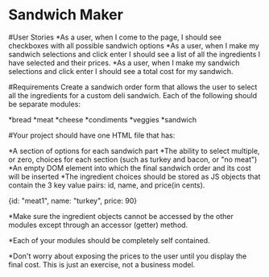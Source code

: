 # Sandwich Maker

#User Stories
*As a user, when I come to the page, I should see checkboxes with all possible sandwich options
*As a user, when I make my sandwich selections and click enter I should see a list of all the ingredients I have selected and their prices.
*As a user, when I make my sandwich selections and click enter I should see a total cost for my sandwich.

#Requirements
Create a sandwich order form that allows the user to select all the ingredients for a custom deli sandwich. Each of the following should be separate modules:

*bread
*meat
*cheese
*condiments
*veggies
*sandwich

#Your project should have one HTML file that has:

*A section of options for each sandwich part
*The ability to select multiple, or zero, choices for each section (such as turkey and bacon, or "no meat")
*An empty DOM element into which the final sandwich order and its cost will be inserted
*The ingredient choices should be stored as JS objects that contain the 3 key value pairs: id, name, and price(in cents).

{id: "meat1", name: "turkey", price: 90}

*Make sure the ingredient objects cannot be accessed by the other modules except through an accessor (getter) method.

*Each of your modules should be completely self contained.

*Don't worry about exposing the prices to the user until you display the final cost. This is just an exercise, not a business model.
